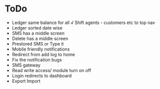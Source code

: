 ToDo
====
* Ledger same balance for all
√ Shift agents - customers etc to top nav
* Ledger sorted date wise 
* SMS has a middle screen
* Delete has a middle screen
* Prestored SMS or Type it
* Mobile friendly notifications
* Redirect from add log to home
* Fix the notification bugs
* SMS gateway
* Read write access/ module turn on off
* Login redirects to dashboard
* Export Import


